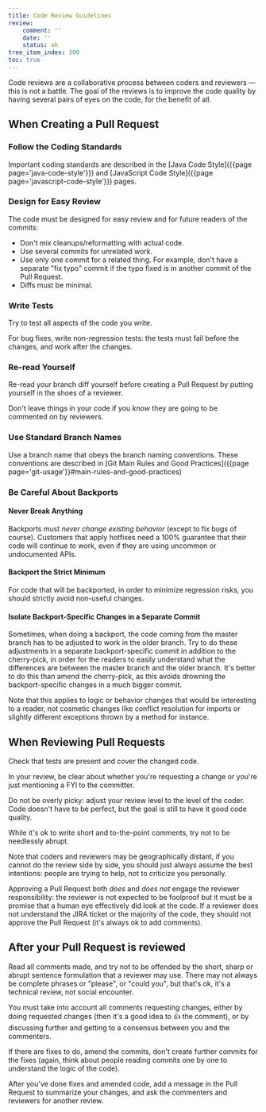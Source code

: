 ```yaml
---
title: Code Review Guidelines
review:
    comment: ''
    date: ''
    status: ok
tree_item_index: 300
toc: true
---
```

Code reviews are a collaborative process between coders and reviewers — this is not a battle. The goal of the reviews is to improve the code quality by having several pairs of eyes on the code, for the benefit of all.

## When Creating a Pull Request

### Follow the Coding Standards

Important coding standards are described in the [Java Code Style]({{page page='java-code-style'}}) and [JavaScript Code Style]({{page page='javascript-code-style'}}) pages.

### Design for Easy Review

The code must be designed for easy review and for future readers of the commits:
- Don't mix cleanups/reformatting with actual code.
- Use several commits for unrelated work.
- Use only one commit for a related thing. For example, don't have a separate "fix typo" commit if the typo fixed is in another commit of the Pull Request.
- Diffs must be minimal.

### Write Tests

Try to test all aspects of the code you write.

For bug fixes, write non-regression tests: the tests must fail before the changes, and work after the changes.

### Re-read Yourself

Re-read your branch diff yourself before creating a Pull Request by putting yourself in the shoes of a reviewer.

Don't leave things in your code if you _know_ they are going to be commented on by reviewers.

### Use Standard Branch Names

Use a branch name that obeys the branch naming conventions. These conventions are described in [Git Main Rules and Good Practices]({{page page='git-usage'}}#main-rules-and-good-practices)

### Be Careful About Backports

#### Never Break Anything

Backports must *never change existing behavior* (except to fix bugs of course). Customers that apply hotfixes need a 100% guarantee that their code will continue to work, even if they are using uncommon or undocumented APIs.

#### Backport the Strict Minimum

For code that will be backported, in order to minimize regression risks, you should strictly avoid non-useful changes.

#### Isolate Backport-Specific Changes in a Separate Commit

Sometimes, when doing a backport, the code coming from the master branch has to be adjusted to work in the older branch. Try to do these adjustments in a separate backport-specific commit in addition to the cherry-pick, in order for the readers to easily understand what the differences are between the master branch and the older branch. It's better to do this than amend the cherry-pick, as this avoids drowning the backport-specific changes in a much bigger commit.

Note that this applies to logic or behavior changes that would be interesting to a reader, not cosmetic changes like conflict resolution for imports or slightly different exceptions thrown by a method for instance.

## When Reviewing Pull Requests

Check that tests are present and cover the changed code.

In your review, be clear about whether you're requesting a change or you're just mentioning a FYI to the committer.

Do not be overly picky: adjust your review level to the level of the coder. Code doesn't have to be perfect, but the goal is still to have it good code quality.

While it's ok to write short and to-the-point comments, try not to be needlessly abrupt.

Note that coders and reviewers may be geographically distant, if you cannot do the review side by side, you should just always assume the best intentions: people are trying to help, not to criticize you personally.

Approving a Pull Request both _does_ and _does not_ engage the reviewer responsibility: the reviewer is not expected to be foolproof but it must be a promise that a human eye effectively did look at the code. If a reviewer does not understand the JIRA ticket or the majority of the code, they should not approve the Pull Request (it's always ok to add comments).

## After your Pull Request is reviewed

Read all comments made, and try not to be offended by the short, sharp or abrupt sentence formulation that a reviewer may use. There may not always be complete phrases or "please", or "could you", but that's ok, it's a technical review, not social encounter.

You must take into account all comments requesting changes, either by doing requested changes (then it's a good idea to 👍 the comment), or by discussing further and getting to a consensus between you and the commenters.

If there are fixes to do, amend the commits, don't create further commits for the fixes (again, think about people reading commits one by one to understand the logic of the code).

After you've done fixes and amended code, add a message in the Pull Request to summarize your changes, and ask the commenters and reviewers for another review.
